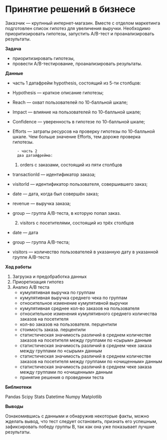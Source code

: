 # Принятие решений в бизнесе

Заказчик — крупнный интернет-магазин. Вместе с отделом маркетинга подготовлен список гипотез для увеличения выручки. Необходимо приоритизировать гипотезы, запустить A/B-тест и проанализировать результаты. 


**Задача**

- приоритизировать гипотезы, 
- провести А/B-тестирование, проанализировать результаты.

**Данные**

- часть 1
        датафрейм hypothesis, состоящий из 5-ти столбцов: 

* Hypothesis — краткое описание гипотезы;
* Reach — охват пользователей по 10-балльной шкале;
* Impact — влияние на пользователей по 10-балльной шкале;
* Confidence — уверенность в гипотезе по 10-балльной шкале;
* Efforts — затраты ресурсов на проверку гипотезы по 10-балльной шкале. Чем больше значение Efforts, тем дороже проверка гипотезы.

        - часть 2
        два датайфрейма:
    1) orders с заказами, состоящий из пяти столбцов
* transactionId — идентификатор заказа;
* visitorId — идентификатор пользователя, совершившего заказ;
* date — дата, когда был совершён заказ;
* revenue — выручка заказа;
* group — группа A/B-теста, в которую попал заказ.

    2) visitors с посетителями, состоящий из трёх столбцов
* date — дата
* group — группа A/B-теста;
* visitors — количество пользователей в указанную дату в указанной группе A/B-теста

**Ход работы**

1. Загрузка и предобработка данных
2. Приоретизация гипотез
3. Анализ А/В теста
    - кумулятивная выручка по группам
    - кумулятивная выручка среднего чека по группам
    - относительное изменение кумулятивной выручки 
    - кумулятивная среднее кол-во заказов на пользователя
    - относительное изменения кумулятивного среднего количества заказов на посетителя
    - кол-во заказов на пользователя. перцентили
    - стоимость заказа. перцентили
    - статистическая значимость различий в среднем количестве заказов на посетителя между группами по «сырым» данным
    - статистическая значимость различий в среднем чеке заказа между группами по «сырым» данным
    - статистическая значимость различий в среднем количестве заказов на посетителя между группами по «очищенным» данным
    - статистическая значимость различий в среднем чеке заказа между группами по «очищенным» данным
    - принятие решения о проведении теста


**Библиотеки**

Pandas
Scipy Stats
Datetime
Numpy
Matplotlib 

**Выводы**

Ознакомившись с данными и обнаружив некоторые факты, можно жделать вывод, что тест следует остановить, признать его успешным, зафиксировать победу группы В, так как она уже показывает лучшие результаты.
